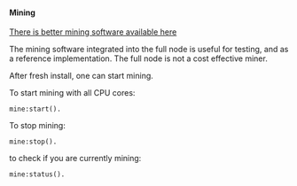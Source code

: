 #### Mining

[There is better mining software available here](https://github.com/zack-bitcoin/amoveo-c-miner)

The mining software integrated into the full node is useful for testing, and as a reference implementation. The full node is not a cost effective miner.


After fresh install, one can start mining.

To start mining with all CPU cores: 
```
mine:start().
```
To stop mining:
```
mine:stop().
```
to check if you are currently mining:
```
mine:status().
```
